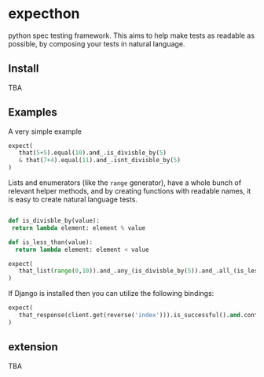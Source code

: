 # expecthon

python spec testing framework. This aims to help make tests as readable as
possible, by composing your tests in natural language.

## Install

TBA

## Examples

A very simple example

```python
expect(
   that(5+5).equal(10).and_.is_divisble_by(5)
   & that(7+4).equal(11).and_.isnt_divisble_by(5)
)
```

Lists and enumerators (like the `range` generator), have a whole bunch of
relevant helper methods, and by creating functions with readable names, it is
easy to create natural language tests.

```python

def is_divisble_by(value):
 return lambda element: element % value

def is_less_than(value):
  return lambda element: element < value

expect(
   that_list(range(0,10)).and_.any_(is_divisble_by(5)).and_.all_(is_less_than(10))
)
```


If Django is installed then you can utilize the following bindings:

```python
expect(
   that_response(client.get(reverse('index'))).is_successful().and.contains("Hello World")
)
```

## extension

TBA
